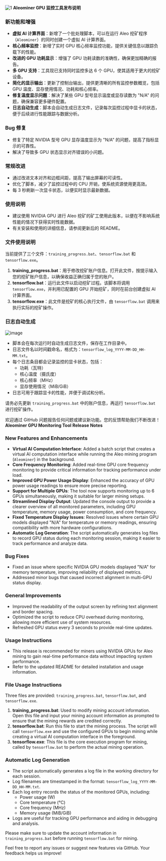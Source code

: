 
![1](https://github.com/user-attachments/assets/6bc5dea4-1587-4c2c-a71e-c6afc5688c61)
**Aleominer GPU 监控工具发布说明**

### 新功能和增强

- **虚拟 AI 计算界面**：新增了一个批处理脚本，可以在运行 Aleo 挖矿程序（`Aleominer`）的同时创建一个虚拟 AI 计算界面。
- **核心频率监控**：新增了实时 GPU 核心频率监控功能，提供关键信息以跟踪负载下的性能。
- **改进的 GPU 功耗显示**：增强了 GPU 功耗读数的准确性，确保更加精确的报告。
- **多 GPU 支持**：工具现已支持同时监控多达 6 个 GPU，使其适用于更大的挖矿设备。
- **简化的显示输出**：更新了控制台输出，提供更清晰的所有监控参数概览，包括 GPU 温度、显存使用情况、功耗和核心频率。
- **修复温度显示问题**：解决了某些 GPU 型号显示温度或显存读数为 "N/A" 的问题，确保兼容更多硬件配置。
- **日志自动生成**：脚本会自动生成日志文件，记录每次监控过程中显卡的状态，便于后续进行性能跟踪与数据分析。

### Bug 修复

- 修复了特定 NVIDIA 型号 GPU 显存温度显示为 "N/A" 的问题，提高了指标显示的可靠性。
- 解决了导致多 GPU 状态显示对齐错误的小问题。

### 常规改进

- 通过改进文本对齐和边框间距，提高了输出屏幕的可读性。
- 优化了脚本，减少了监控过程中的 CPU 开销，使系统资源使用更高效。
- 每 3 秒刷新一次显卡状态，以便实时显示最新数据。

### 使用说明

- 建议使用 NVIDIA GPU 进行 Aleo 挖矿的矿工使用此版本，以便在不影响系统性能的情况下获得实时性能数据。
- 有关安装和使用的详细信息，请参阅更新后的 README。

### 文件使用说明

当前提供了三个文件：`training_progress.bat`、`tensorflow.bat` 和 `tensorflow.exe`。

1. **training_progress.bat**：用于修改挖矿账户信息。打开此文件，按提示输入您的挖矿账户信息，以确保收益正确归属于您的账户。
2. **tensorflow.bat**：运行此文件以启动挖矿过程。该脚本将调用 `tensorflow.exe`，并利用已配置的 GPU 开始挖矿，同时在前台创建虚拟 AI 计算界面。
3. **tensorflow.exe**：此文件是挖矿的核心执行文件，由 `tensorflow.bat` 调用来执行实际的挖矿操作。

### 日志自动生成
![image](https://github.com/user-attachments/assets/76efc2d5-08f4-4c15-9f78-d75c64430540)

- 脚本会在每次运行时自动生成日志文件，保存在工作目录中。
- 日志文件名以时间戳命名，格式为：`tensorflow_log_YYYY-MM-DD_HH-MM.txt`。
- 每个日志条目都会记录监控的显卡状态，包括：
   - 功耗（瓦特）
   - 核心温度（摄氏度）
   - 核心频率（MHz）
   - 显存使用情况（MiB/GiB）
- 日志可用于跟踪显卡的性能，并便于调试和分析。

请务必先更新 `training_progress.bat` 中的账户信息，再运行 `tensorflow.bat` 进行挖矿操作。

欢迎通过 GitHub 问题报告任何问题或建议新功能。您的反馈帮助我们不断改进！
**Aleominer GPU Monitoring Tool Release Notes**

### New Features and Enhancements

- **Virtual AI Computation Interface**: Added a batch script that creates a virtual AI computation interface while running the Aleo mining program (`Aleominer`) in the background.
- **Core Frequency Monitoring**: Added real-time GPU core frequency monitoring to provide critical information for tracking performance under load.
- **Improved GPU Power Usage Display**: Enhanced the accuracy of GPU power usage readings to ensure more precise reporting.
- **Support for Multiple GPUs**: The tool now supports monitoring up to 6 GPUs simultaneously, making it suitable for larger mining setups.
- **Streamlined Display Output**: Updated the console output to provide a clearer overview of all monitored parameters, including GPU temperature, memory usage, power consumption, and core frequency.
- **Fixed Temperature Display Issues**: Resolved issues where certain GPU models displayed "N/A" for temperature or memory readings, ensuring compatibility with more hardware configurations.
- **Automatic Log Generation**: The script automatically generates log files to record GPU status during each monitoring session, making it easier to track performance and analyze data.

### Bug Fixes

- Fixed an issue where specific NVIDIA GPU models displayed "N/A" for memory temperature, improving reliability of displayed metrics.
- Addressed minor bugs that caused incorrect alignment in multi-GPU status display.

### General Improvements

- Improved the readability of the output screen by refining text alignment and border spacing.
- Optimized the script to reduce CPU overhead during monitoring, allowing more efficient use of system resources.
- Refreshed GPU status every 3 seconds to provide real-time updates.

### Usage Instructions

- This release is recommended for miners using NVIDIA GPUs for Aleo mining to gain real-time performance data without impacting system performance.
- Refer to the updated README for detailed installation and usage information.

### File Usage Instructions

Three files are provided: `training_progress.bat`, `tensorflow.bat`, and `tensorflow.exe`.

1. **training_progress.bat**: Used to modify mining account information. Open this file and input your mining account information as prompted to ensure that the mining rewards are credited correctly.
2. **tensorflow.bat**: Run this file to start the mining process. The script will call `tensorflow.exe` and use the configured GPUs to begin mining while creating a virtual AI computation interface in the foreground.
3. **tensorflow.exe**: This file is the core execution program for mining, called by `tensorflow.bat` to perform the actual mining operation.

### Automatic Log Generation

- The script automatically generates a log file in the working directory for each session.
- Log filenames are timestamped in the format: `tensorflow_log_YYYY-MM-DD_HH-MM.txt`.
- Each log entry records the status of the monitored GPUs, including:
  - Power usage (W)
  - Core temperature (°C)
  - Core frequency (MHz)
  - Memory usage (MiB/GiB)
- Logs are useful for tracking GPU performance and aiding in debugging and analysis.

Please make sure to update the account information in `training_progress.bat` before running `tensorflow.bat` for mining.

Feel free to report any issues or suggest new features via GitHub. Your feedback helps us improve!
